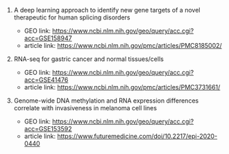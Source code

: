 1. A deep learning approach to identify new gene targets of a novel therapeutic for human splicing disorders
	- GEO link: https://www.ncbi.nlm.nih.gov/geo/query/acc.cgi?acc=GSE158947
	- article link: https://www.ncbi.nlm.nih.gov/pmc/articles/PMC8185002/

2. RNA-seq for gastric cancer and normal tissues/cells
	- GEO link: https://www.ncbi.nlm.nih.gov/geo/query/acc.cgi?acc=GSE41476
	- article link: https://www.ncbi.nlm.nih.gov/pmc/articles/PMC3731661/

3. Genome-wide DNA methylation and RNA expression differences correlate with invasiveness in melanoma cell lines
	- GEO link: https://www.ncbi.nlm.nih.gov/geo/query/acc.cgi?acc=GSE153592
	- article link: https://www.futuremedicine.com/doi/10.2217/epi-2020-0440

